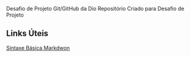 Desafio de Projeto Git/GitHub da Dio
Repositório Criado para Desafio  de Projeto
## Links Úteis
[Sintaxe Básica  Markdwon](https://docs.pipz.com/central-de-ajuda/learning-center/guia-basico-de-markdown#open)

